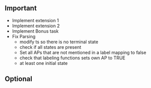 ## Important

- Implement extension 1
- Implement extension 2
- Implement Bonus task
- Fix Parsing
  - modify ts so there is no terminal state
  - check if all states are present
  - Set all APs that are not mentioned in a label mapping to false
  - check that labeling functions sets own AP to TRUE
  - at least one initial state

## Optional
